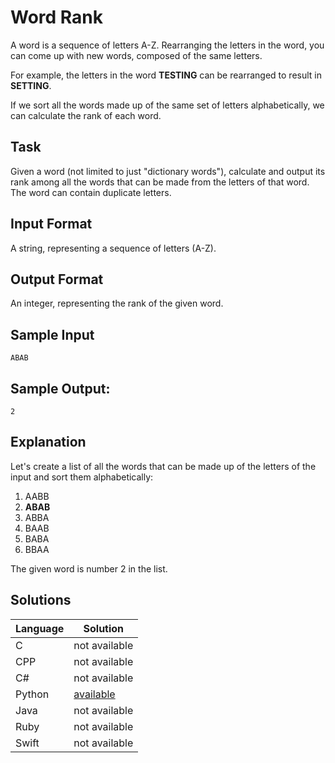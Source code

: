 # Word Rank
A word is a sequence of letters A-Z. Rearranging the letters in the word, you can come up with new words, composed of the same letters.

For example, the letters in the word **TESTING** can be rearranged to result in **SETTING**.

If we sort all the words made up of the same set of letters alphabetically, we can calculate the rank of each word.

## Task
Given a word (not limited to just "dictionary words"), calculate and output its rank among all the words that can be made from the letters of that word. The word can contain duplicate letters.

## Input Format
A string, representing a sequence of letters (A-Z).

## Output Format
An integer, representing the rank of the given word.

## Sample Input
```
ABAB
```

## Sample Output:
```
2
```

## Explanation
Let's create a list of all the words that can be made up of the letters of the input and sort them alphabetically:

1. AABB
1. **ABAB**
1. ABBA
1. BAAB
1. BABA
1. BBAA

The given word is number 2 in the list.

## Solutions

Language | Solution
---------|---------
C | not available
CPP | not available
C# | not available
Python | [available](https://raw.githubusercontent.com/chankruze/challenges/master/sololearn/WordRank/WordRank.py)
Java | not available
Ruby | not available
Swift | not available
